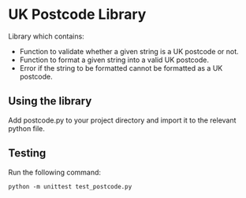 # UK Postcode Library
Library which contains:
* Function to validate whether a given string is a UK postcode or not.
* Function to format a given string into a valid UK postcode.
* Error if the string to be formatted cannot be formatted as a UK postcode.

## Using the library
Add postcode.py to your project directory and import it to the relevant python file.

## Testing
Run the following command:
```
python -m unittest test_postcode.py
```